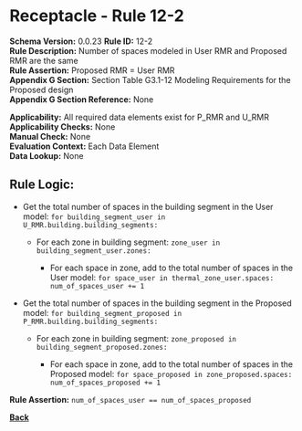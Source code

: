 
# Receptacle - Rule 12-2

**Schema Version:** 0.0.23
**Rule ID:** 12-2  
**Rule Description:** Number of spaces modeled in User RMR and Proposed RMR are the same  
**Rule Assertion:** Proposed RMR = User RMR  
**Appendix G Section:** Section Table G3.1-12 Modeling Requirements for the Proposed design  
**Appendix G Section Reference:** None  

**Applicability:** All required data elements exist for P_RMR and U_RMR  
**Applicability Checks:** None  
**Manual Check:** None  
**Evaluation Context:** Each Data Element  
**Data Lookup:** None  

## Rule Logic:  

- Get the total number of spaces in the building segment in the User model: ```for building_segment_user in U_RMR.building.building_segments:```  

  - For each zone in building segment: ```zone_user in building_segment_user.zones:```

    - For each space in zone, add to the total number of spaces in the User model: ```for space_user in thermal_zone_user.spaces: num_of_spaces_user += 1```  

- Get the total number of spaces in the building segment in the Proposed model: ```for building_segment_proposed in P_RMR.building.building_segments:```  

  - For each zone in building segment: ```zone_proposed in building_segment_proposed.zones:```

    - For each space in zone, add to the total number of spaces in the Proposed model: ```for space_proposed in zone_proposed.spaces: num_of_spaces_proposed += 1```  

**Rule Assertion:** ```num_of_spaces_user == num_of_spaces_proposed```  

**[Back](../_toc.md)**
